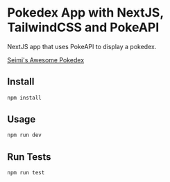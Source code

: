 # Pokedex App with NextJS, TailwindCSS and PokeAPI

NextJS app that uses PokeAPI to display a pokedex.

[Seimi's Awesome Pokedex](https://pokedex-pi-peach.vercel.app/)

## Install

```bash
npm install
```

## Usage

```bash
npm run dev
```

## Run Tests

```bash
npm run test
```
